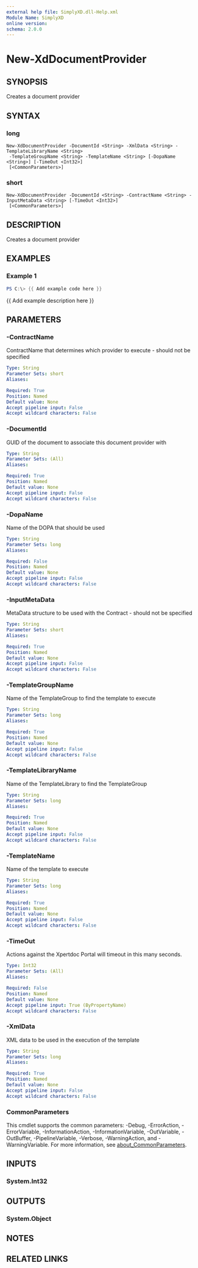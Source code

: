 ```yaml
---
external help file: SimplyXD.dll-Help.xml
Module Name: SimplyXD
online version:
schema: 2.0.0
---
```


# New-XdDocumentProvider

## SYNOPSIS
Creates a document provider

## SYNTAX

### long
```
New-XdDocumentProvider -DocumentId <String> -XmlData <String> -TemplateLibraryName <String>
 -TemplateGroupName <String> -TemplateName <String> [-DopaName <String>] [-TimeOut <Int32>]
 [<CommonParameters>]
```

### short
```
New-XdDocumentProvider -DocumentId <String> -ContractName <String> -InputMetaData <String> [-TimeOut <Int32>]
 [<CommonParameters>]
```

## DESCRIPTION
Creates a document provider

## EXAMPLES

### Example 1
```powershell
PS C:\> {{ Add example code here }}
```

{{ Add example description here }}

## PARAMETERS

### -ContractName
ContractName that determines which provider to execute - should not be specified

```yaml
Type: String
Parameter Sets: short
Aliases:

Required: True
Position: Named
Default value: None
Accept pipeline input: False
Accept wildcard characters: False
```

### -DocumentId
GUID of the document to associate this document provider with

```yaml
Type: String
Parameter Sets: (All)
Aliases:

Required: True
Position: Named
Default value: None
Accept pipeline input: False
Accept wildcard characters: False
```

### -DopaName
Name of the DOPA that should be used

```yaml
Type: String
Parameter Sets: long
Aliases:

Required: False
Position: Named
Default value: None
Accept pipeline input: False
Accept wildcard characters: False
```

### -InputMetaData
MetaData structure to be used with the Contract - should not be specified

```yaml
Type: String
Parameter Sets: short
Aliases:

Required: True
Position: Named
Default value: None
Accept pipeline input: False
Accept wildcard characters: False
```

### -TemplateGroupName
Name of the TemplateGroup to find the template to execute

```yaml
Type: String
Parameter Sets: long
Aliases:

Required: True
Position: Named
Default value: None
Accept pipeline input: False
Accept wildcard characters: False
```

### -TemplateLibraryName
Name of the TemplateLibrary to find the TemplateGroup

```yaml
Type: String
Parameter Sets: long
Aliases:

Required: True
Position: Named
Default value: None
Accept pipeline input: False
Accept wildcard characters: False
```

### -TemplateName
Name of the template to execute

```yaml
Type: String
Parameter Sets: long
Aliases:

Required: True
Position: Named
Default value: None
Accept pipeline input: False
Accept wildcard characters: False
```

### -TimeOut
Actions against the Xpertdoc Portal will timeout in this many seconds.

```yaml
Type: Int32
Parameter Sets: (All)
Aliases:

Required: False
Position: Named
Default value: None
Accept pipeline input: True (ByPropertyName)
Accept wildcard characters: False
```

### -XmlData
XML data to be used in the execution of the template

```yaml
Type: String
Parameter Sets: long
Aliases:

Required: True
Position: Named
Default value: None
Accept pipeline input: False
Accept wildcard characters: False
```

### CommonParameters
This cmdlet supports the common parameters: -Debug, -ErrorAction, -ErrorVariable, -InformationAction, -InformationVariable, -OutVariable, -OutBuffer, -PipelineVariable, -Verbose, -WarningAction, and -WarningVariable. For more information, see [about_CommonParameters](http://go.microsoft.com/fwlink/?LinkID=113216).

## INPUTS

### System.Int32

## OUTPUTS

### System.Object
## NOTES

## RELATED LINKS
